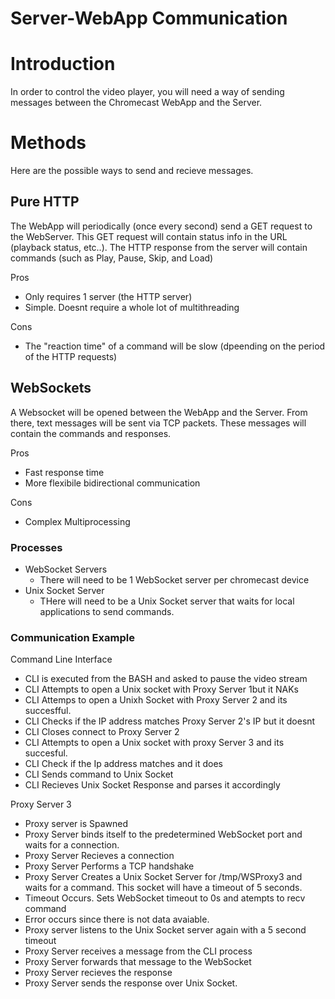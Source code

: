 Server-WebApp Communication
======================

# Introduction

In order to control the video player, you will need a way of sending messages between the Chromecast WebApp and the Server.

# Methods
Here are the possible ways to send and recieve messages.

## Pure HTTP
The WebApp will periodically (once every second) send a GET request to the WebServer. This GET request will contain status info in the URL (playback status, etc..).  The HTTP response from the server will contain commands (such as Play, Pause, Skip, and Load)

Pros
* Only requires 1 server (the HTTP server)
* Simple.  Doesnt require a whole lot of multithreading

Cons  
* The "reaction time" of a command will be slow (dpeending on the period of the HTTP requests)

## WebSockets
A Websocket will be opened between the WebApp and the Server.  From there, text messages will be sent via TCP packets.  These messages will contain the commands and responses.  

Pros
* Fast response time
* More flexibile bidirectional communication

Cons
* Complex Multiprocessing

### Processes
* WebSocket Servers
    * There will need to be 1 WebSocket server per chromecast device
* Unix Socket Server
    * THere will need to be a Unix Socket server that waits for local applications to send commands.

### Communication Example

Command Line Interface
* CLI is executed from the BASH and asked to pause the video stream
* CLI Attempts to open a Unix socket with Proxy Server 1but it NAKs
* CLI Attemps to open a Unixh Socket with Proxy Server 2 and its succesfful.
* CLI Checks if the IP address matches Proxy Server 2's IP but it doesnt
* CLI Closes connect to Proxy Server 2
* CLI Attempts to open a Unix socket with proxy Server 3 and its succesful.
* CLI Check if the Ip address matches and it does
* CLI Sends command to Unix Socket
* CLI Recieves Unix Socket Response and parses it accordingly

Proxy Server 3
* Proxy server is Spawned
* Proxy Server binds itself to the predetermined WebSocket port and waits for a connection.
* Proxy Server Recieves a connection
* Proxy Server Performs a TCP handshake 
* Proxy Server Creates a Unix Socket Server for /tmp/WSProxy3 and waits for a command.  This socket will have a timeout of 5 seconds.
* Timeout Occurs.  Sets WebSocket timeout to 0s and atempts to recv command
* Error occurs since there is not data avaiable.
* Proxy server listens to the Unix Socket server again with a 5 second timeout
* Proxy Server receives a message from the CLI process 
* Proxy Server forwards that message to the WebSocket
* Proxy Server recieves the response
* Proxy Server sends the response over Unix Socket.


